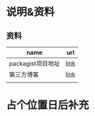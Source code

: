 # 说明&资料



## 资料

| name              | url                                                     |
| ----------------- | ------------------------------------------------------- |
| packagist项目地址 | [link](https://packagist.org/packages/laravel/passport) |
| 第三方博客        | [link](https://learnku.com/laravel/t/22586)             |
|                   |                                                         |

# 占个位置日后补充

